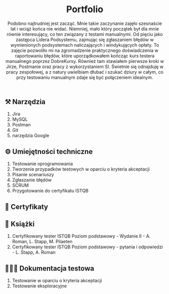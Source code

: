 <header>

# Portfolio

Podobno najtrudniej jest zacząć. Mnie takie zaczynanie zajęło szesnaście lat i wciąż końca nie widać. Niemniej, mało który początek był dla mnie równie interesujący, co ten związany z testami manualnymi. Od pięciu jako zastępca Lidera Podsystemu, zajmując się zgłaszaniem błędów w wymienionych podsystemach naliczających i windykujących opłaty. To zajęcie pozwoliło mi na zgromadzenie praktycznego doświadczenia w raportowaniu błędów, które uporządkowałem kończąc kurs testera manualnego poprzez DobreKursy. Również tam stawiałem pierwsze kroki w Jirze, Postmanie oraz pracy z wykorzystaniem SI. Świetnie się odnajduję w pracy zespołowej, a z natury uwielbiam dłubać i szukać dziury w całym, co przy testowaniu manualnym zdaje się być połączeniem idealnym.

</header>

## ⚒️ Narzędzia

1. Jira
1. MySQL
1. Postman
1. Git
1. narzędzia Google

## ⚙️ Umiejętności techniczne

1. Testowanie oprogramowania
1. Tworzenie przypadków testowych w oparciu o kryteria akceptacji
1. Pisanie scenariuszy
1. Zgłaszanie błędów
1. SCRUM
1. Przygotowanie do certyfikatu ISTQB

## 📜 Certyfikaty


## 📖 Książki

1. Certyfikowany tester ISTQB Poziom podstawowy - Wydanie II - A. Roman, L. Stapp, M. Pilaeten
1. Certyfikowany tester ISTQB Poziom podstawowy - pytania i odpowiedzi - L. Stapp, A. Roman

## 🧗🏻‍♂️ Dokumentacja testowa

1. Testowanie w oparciu o kryteria akceptacji
1. Testowanie eksploracyjne

<footer>
</footer>
